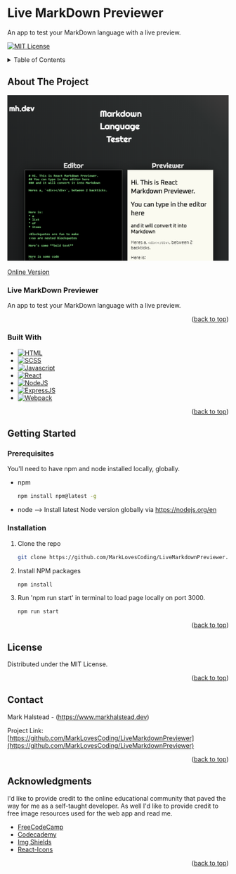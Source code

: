 # Live MarkDown Previewer
An app to test your MarkDown language with a live preview.


<a name="readme-top"></a>
[![MIT License][license-shield]][license-url]


<!-- TABLE OF CONTENTS -->
<details>
  <summary>Table of Contents</summary>
  <ol>
    <li>
      <a href="#about-the-project">About The Project</a>
      <ul>
        <li><a href="#built-with">Built With</a></li>
      </ul>
    </li>
    <li>
      <a href="#getting-started">Getting Started</a>
      <ul>
        <li><a href="#prerequisites">Prerequisites</a></li>
        <li><a href="#installation">Installation</a></li>
      </ul>
    </li>
    <li><a href="#license">License</a></li>
    <li><a href="#contact">Contact</a></li>
    <li><a href="#acknowledgments">Acknowledgments</a></li>
  </ol>
</details>



<!-- ABOUT THE PROJECT -->
## About The Project

![Live MarkDown Previewer][product-screenshot]

[Online Version]


### Live MarkDown Previewer
An app to test your MarkDown language with a live preview.


<p align="right">(<a href="#readme-top">back to top</a>)</p>



### Built With

* [![HTML][html-shield]][html-url]
* [![SCSS][scss-shield]][SCSS-url]
* [![Javascript][javascript-shield]][javascript-url]
* [![React][React-shield]][React-url]
* [![NodeJS][Node-shield]][javascript-url]
* [![ExpressJS][Express-shield]][Express-url]
* [![Webpack][Webpack-shield]][Webpack-url]


<p align="right">(<a href="#readme-top">back to top</a>)</p>



<!-- GETTING STARTED -->
## Getting Started


### Prerequisites

You'll need to have npm and node installed locally, globally.

* npm
  ```sh
  npm install npm@latest -g
  ```
* node  --> Install latest Node version globally via https://nodejs.org/en


### Installation

1. Clone the repo
   ```sh
   git clone https://github.com/MarkLovesCoding/LiveMarkdownPreviewer.git
   ```
2. Install NPM packages
   ```sh
   npm install
   ```
3. Run 'npm run start' in terminal to load page locally on port 3000.
   ```sh
   npm run start
   ```



<p align="right">(<a href="#readme-top">back to top</a>)</p>


<!-- LICENSE -->
## License

Distributed under the MIT License.

<p align="right">(<a href="#readme-top">back to top</a>)</p>


<!-- CONTACT -->
## Contact

Mark Halstead - (https://www.markhalstead.dev) 

Project Link: [https://github.com/MarkLovesCoding/LiveMarkdownPreviewer](https://github.com/MarkLovesCoding/LiveMarkdownPreviewer)

<p align="right">(<a href="#readme-top">back to top</a>)</p>



<!-- ACKNOWLEDGMENTS -->
## Acknowledgments

I'd like to provide credit to the online educational community that paved the way for me as a self-taught developer. As well I'd like to provide credit to free image resources used for the web app and read me.
* [FreeCodeCamp](https://www.freecodecamp.org)
* [Codecademy](https://www.codecademy.com/)
* [Img Shields](https://shields.io)
* [React-Icons](https://react-icons.github.io/react-icons/)


<p align="right">(<a href="#readme-top">back to top</a>)</p>



<!-- MARKDOWN LINKS & IMAGES -->

[license-shield]: https://img.shields.io/github/license/MarkLovesCoding/livemarkdownpreviewer.svg?style=for-the-badge
[license-url]: https://github.com/MarkLovesCoding/LiveMarkdownPreviewer/blob/master/LICENSE.txt
[product-screenshot]: public/assets/markdown.png
[Online Version]: https://www.markhalstead.dev/markdown
[html-shield]: https://img.shields.io/badge/html5-%23E34F26.svg?style=for-the-badge&logo=html5&logoColor=white
[html-url]: https://html.com/
[scss-shield]: https://img.shields.io/badge/SCSS-FF2D50?style=for-the-badge&logo=sass&logoColor=white
[scss-url]: https://sass-lang.com/documentation/syntax/
[javascript-shield]: https://img.shields.io/badge/javascript-%23323330.svg?style=for-the-badge&logo=javascript&logoColor=%23F7DF1E
[javascript-url]: https://javascript.com
[React-shield]: https://img.shields.io/badge/react-%2320232a.svg?style=for-the-badge&logo=react&logoColor=%2361DAFB
[React-url]: https://react.dev 
[Node-shield]: https://img.shields.io/badge/node.js-6DA55F?style=for-the-badge&logo=node.js&logoColor=white
[Node-url]: https://nodejs.org/
[Express-shield]: https://img.shields.io/badge/express.js-%23404d59.svg?style=for-the-badge&logo=express&logoColor=%2361DAFB
[Express-url]: https://expressjs.com/
[Webpack-shield]: https://img.shields.io/badge/webpack-%238DD6F9.svg?style=for-the-badge&logo=webpack&logoColor=black
[Webpack-url]: https://webpack.js.org/
